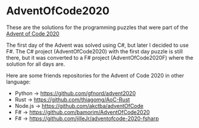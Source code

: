 # AdventOfCode2020

These are the solutions for the programming puzzles that were part of the [Advent of Code 2020](https://adventofcode.com)

The first day of the Advent was solved using C#, but later I decided to use F#.
The C# project (AdventOfCode2020) with the first day puzzle is still there, but it was converted to a F# project (AdventOfCode2020F) where the solution for all days are.

Here are some friends repositories for the Advent of Code 2020 in other language:

- Python -> https://github.com/gfnord/advent2020
- Rust -> https://github.com/thiagomg/AoC-Rust
- Node.js -> https://github.com/akctba/adventOfCode
- F# -> https://github.com/bamorim/AdventOfCode2020
- F# -> https://github.com/jilleJr/adventofcode-2020-fsharp
